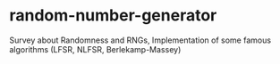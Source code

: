 random-number-generator
=======================

Survey about Randomness and RNGs, Implementation of some famous algorithms (LFSR, NLFSR, Berlekamp-Massey)
